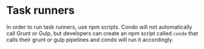 # Task runners

In order to run task runners, use npm scripts. Condo will not automatically call Grunt or Gulp, but developers can create an npm script called ```condo``` that calls their grunt or gulp pipelines and condo will run it accordingly.
